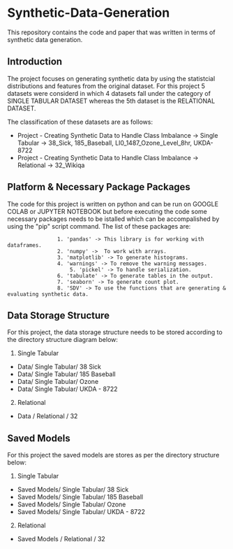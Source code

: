 # Synthetic-Data-Generation
This repository contains the code and paper that was written in terms of synthetic data generation. 

## Introduction
The project focuses on generating synthetic data by using the statistcial 
distributions and features from the original dataset. For this project 5 datasets were
considerd in which 4 datasets fall under the category of SINGLE TABULAR DATASET whereas the 
5th dataset is the RELATIONAL DATASET.  <br>

The classification of these datasets are as follows:<br>
* Project - Creating Synthetic Data to Handle Class Imbalance -> Single Tabular -> 38_Sick, 185_Baseball, LI0_1487_Ozone_Level_8hr, UKDA-8722 <br>
* Project - Creating Synthetic Data to Handle Class Imbalance -> Relational ->  32_Wikiqa <br>	

## Platform & Necessary Package Packages
The code for this project is written on python and can be run on GOOGLE COLAB or JUPYTER NOTEBOOK but before executing the code
some necessary packages needs to be istalled which can be accompalished by using the "pip" script command. The list of these packages are: <br>
					
					1. 'pandas' -> This library is for working with dataframes. 
					2. 'numpy' ->  To work with arrays. 
					3. 'matplotlib' -> To generate histograms.
					4. 'warnings' -> To remove the warning messages. 
				        5. 'pickel' -> To handle serialization.
					6. 'tabulate' -> To generate tables in the output. 
					7. 'seaborn' -> To generate count plot. 
					8. 'SDV' -> To use the functions that are generating & evaluating synthetic data.
          
## Data Storage Structure
For this project, the data storage structure needs to be stored according to the directory structure diagram below: <br>
1. Single Tabular <br>
  * Data/ Single Tabular/ 38 Sick
  * Data/ Single Tabular/ 185 Baseball
  * Data/ Single Tabular/ Ozone
  * Data/ Single Tabular/ UKDA - 8722
  
2. Relational <br>
  * Data / Relational / 32 
  
## Saved Models
For this project the saved models are stores as per the directory structure below: <br>
1. Single Tabular <br>
  * Saved Models/ Single Tabular/ 38 Sick 
  * Saved Models/ Single Tabular/ 185 Baseball
  * Saved Models/ Single Tabular/ Ozone
  * Saved Models/ Single Tabular/ UKDA - 8722
    
2. Relational <br>
  * Saved Models / Relational / 32 
